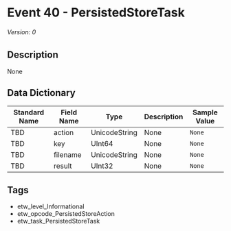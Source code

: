 # Event 40 - PersistedStoreTask
###### Version: 0

## Description
None

## Data Dictionary
|Standard Name|Field Name|Type|Description|Sample Value|
|---|---|---|---|---|
|TBD|action|UnicodeString|None|`None`|
|TBD|key|UInt64|None|`None`|
|TBD|filename|UnicodeString|None|`None`|
|TBD|result|UInt32|None|`None`|

## Tags
* etw_level_Informational
* etw_opcode_PersistedStoreAction
* etw_task_PersistedStoreTask
